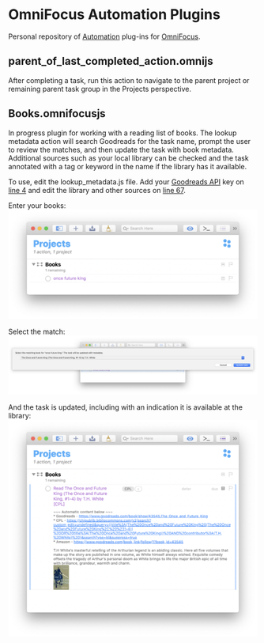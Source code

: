# OmniFocus Automation Plugins

Personal repository of [Automation](https://omni-automation.com) plug-ins for [OmniFocus](https://www.omnigroup.com/omnifocus/).

## parent\_of\_last\_completed\_action.omnijs
After completing a task, run this action to navigate to the parent project or remaining parent task group in the Projects perspective.

## Books.omnifocusjs
In progress plugin for working with a reading list of books. The lookup metadata action will search Goodreads for the task name, prompt the user to review the matches, and then update the task with book metadata. Additional sources such as your local library can be checked and the task annotated with a tag or keyword in the name if the library has it available.

To use, edit the lookup_metadata.js file. Add your [Goodreads API](https://www.goodreads.com/api) key on [line 4](https://github.com/cleobis/OmniFocus/blob/24175cda6fc449a2b6c4d7f878a283a3e85ace81/Books.omnifocusjs/Resources/lookup_metadata.js#L4) and edit the library and other sources on [line 67](https://github.com/cleobis/OmniFocus/blob/24175cda6fc449a2b6c4d7f878a283a3e85ace81/Books.omnifocusjs/Resources/lookup_metadata.js#L67).

Enter your books:
![Enter your books](docs/img1.png)

Select the match:
![Select the match](docs/img2.png)

And the task is updated, including with an indication it is available at the library:
![And the task is updated, including with an indication it is available at the library](docs/img3.png)
 